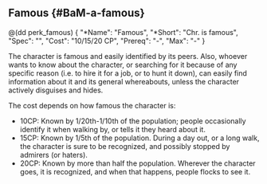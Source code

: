 ## Famous {#BaM-a-famous}

@(dd perk_famous)
{
  "*Name": "Famous",
  "*Short": "Chr. is famous",
  "Spec": "",
  "Cost": "10/15/20 CP",
  "Prereq": "-",
  "Max": "-"
}

The character is famous and easily identified by its peers.
Also, whoever wants to know about the character, or searching
for it because of any specific reason (i.e. to hire it for
a job, or to hunt it down), can easily find information
about it and its general whereabouts, unless the character
actively disguises and hides.

The cost depends on how famous the character is:

* 10CP: Known by 1/20th-1/10th of the population; people
  occasionally identify it when walking by, or tells it
  they heard about it.
* 15CP: Known by 1/5th of the population. During a day out,
  or a long walk, the character is sure to be recognized,
  and possibly stopped by admirers (or haters).
* 20CP: Known by more than half the population. Wherever the
  character goes, it is recognized, and when that happens,
  people flocks to see it.


